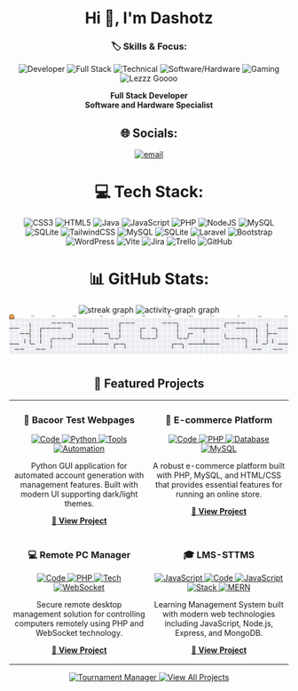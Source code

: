 <h1 align="center">Hi 👋, I'm Dashotz</h1>

<div align="center">

### 🏷️ Skills & Focus:
![Developer](https://img.shields.io/badge/Developer-000000?style=for-the-badge&logo=github&logoColor=white) ![Full Stack](https://img.shields.io/badge/Full%20Stack-6DA55F?style=for-the-badge&logo=node.js&logoColor=white) ![Technical](https://img.shields.io/badge/Technical-007ACC?style=for-the-badge&logo=visual-studio-code&logoColor=white) ![Software/Hardware](https://img.shields.io/badge/Software%2FHardware-FF6B6B?style=for-the-badge&logo=visual-studio&logoColor=white&labelColor=00D4AA) ![Gaming](https://img.shields.io/badge/Gaming-00D4AA?style=for-the-badge&logo=steam&logoColor=white) ![Lezzz Goooo](https://img.shields.io/badge/Lezzz%20Goooo-FFD700?style=for-the-badge&logo=fire&logoColor=black)

**Full Stack Developer**  
**Software and Hardware Specialist**

## 🌐 Socials:
[![email](https://img.shields.io/badge/Email-D14836?logo=gmail&logoColor=white)](mailto:dashotz14@gmail.com) 

# 💻 Tech Stack:
![CSS3](https://img.shields.io/badge/css3-%231572B6.svg?style=for-the-badge&logo=css3&logoColor=white) ![HTML5](https://img.shields.io/badge/html5-%23E34F26.svg?style=for-the-badge&logo=html5&logoColor=white) ![Java](https://img.shields.io/badge/java-%23ED8B00.svg?style=for-the-badge&logo=openjdk&logoColor=white) ![JavaScript](https://img.shields.io/badge/javascript-%23323330.svg?style=for-the-badge&logo=javascript&logoColor=%23F7DF1E) ![PHP](https://img.shields.io/badge/php-%23777BB4.svg?style=for-the-badge&logo=php&logoColor=white) ![NodeJS](https://img.shields.io/badge/node.js-6DA55F?style=for-the-badge&logo=node.js&logoColor=white) ![MySQL](https://img.shields.io/badge/mysql-4479A1.svg?style=for-the-badge&logo=mysql&logoColor=white) ![SQLite](https://img.shields.io/badge/sqlite-%2307405e.svg?style=for-the-badge&logo=sqlite&logoColor=white) ![TailwindCSS](https://img.shields.io/badge/tailwindcss-%2338B2AC.svg?style=for-the-badge&logo=tailwind-css&logoColor=white) ![MySQL](https://img.shields.io/badge/mysql-4479A1.svg?style=for-the-badge&logo=mysql&logoColor=white) ![SQLite](https://img.shields.io/badge/sqlite-%2307405e.svg?style=for-the-badge&logo=sqlite&logoColor=white) ![Laravel](https://img.shields.io/badge/laravel-%23FF2D20.svg?style=for-the-badge&logo=laravel&logoColor=white) ![Bootstrap](https://img.shields.io/badge/bootstrap-%238511FA.svg?style=for-the-badge&logo=bootstrap&logoColor=white) ![WordPress](https://img.shields.io/badge/WordPress-%23117AC9.svg?style=for-the-badge&logo=WordPress&logoColor=white) ![Vite](https://img.shields.io/badge/vite-%23646CFF.svg?style=for-the-badge&logo=vite&logoColor=white) ![Jira](https://img.shields.io/badge/jira-%230A0FFF.svg?style=for-the-badge&logo=jira&logoColor=white) ![Trello](https://img.shields.io/badge/Trello-%23026AA7.svg?style=for-the-badge&logo=Trello&logoColor=white) ![GitHub](https://img.shields.io/badge/github-%23121011.svg?style=for-the-badge&logo=github&logoColor=white)
# 📊 GitHub Stats:
<div align="center">
  <img src="https://streak-stats.demolab.com?user=Dashotz&locale=en&mode=daily&theme=dracula&hide_border=false&border_radius=5&order=3" height="150" alt="streak graph"  />
  <img src="https://github-readme-activity-graph.vercel.app/graph?username=Dashotz&radius=16&theme=dracula&area=true&order=5" height="300" alt="activity-graph graph"  />
</div>


<picture>
  <source media="(prefers-color-scheme: dark)" srcset="https://raw.githubusercontent.com/Dashotz/Dashotz/output/pacman-contribution-graph-dark.svg">
  <source media="(prefers-color-scheme: light)" srcset="https://raw.githubusercontent.com/Dashotz/Dashotz/output/pacman-contribution-graph.svg">
  <img alt="pacman contribution graph" src="https://raw.githubusercontent.com/Dashotz/Dashotz/output/pacman-contribution-graph.svg">
</picture>

###

###


###

## 🚀 Featured Projects

<table>
  <tr>
    <td width="50%" valign="top">
      <h3 align="center">🎯 Bacoor Test Webpages</h3>
      <p align="center">
        <a href="https://github.com/Dashotz/bacoor">
          <img src="https://img.shields.io/badge/📝%20Code-6c757d?style=for-the-badge" alt="Code" />
        </a>
         <a href="https://github.com/Dashotz/bacoor">
          <img src="https://img.shields.io/badge/🐍%20Python-3776ab?style=for-the-badge&logo=python&logoColor=white" alt="Python" />
        </a>
        <a href="https://github.com/Dashotz/stove-account-generator">
          <img src="https://img.shields.io/badge/⚙️%20Tools-495057?style=for-the-badge" alt="Tools" />
        </a>
        <a href="https://github.com/Dashotz/stove-account-generator">
          <img src="https://img.shields.io/badge/🤖%20Automation-28a745?style=for-the-badge" alt="Automation" />
        </a>
      </p>
      <p align="center">
        Python GUI application for automated account generation with management features. Built with modern UI supporting dark/light themes.
      </p>
      <p align="center">
        <a href="https://github.com/Dashotz/stove-account-generator">
          <b>📁 View Project</b>
        </a>
      </p>
    </td>
    <td width="50%" valign="top">
      <h3 align="center">🛒 E-commerce Platform</h3>
      <p align="center">
        <a href="https://github.com/Dashotz/ecommerce-platform">
          <img src="https://img.shields.io/badge/📝%20Code-6c757d?style=for-the-badge" alt="Code" />
        </a>
        <a href="https://github.com/Dashotz/ecommerce-platform">
          <img src="https://img.shields.io/badge/🐘%20PHP-777bb4?style=for-the-badge&logo=php&logoColor=white" alt="PHP" />
        </a>
        <a href="https://github.com/Dashotz/ecommerce-platform">
          <img src="https://img.shields.io/badge/🗄️%20DB-17a2b8?style=for-the-badge" alt="Database" />
        </a>
        <a href="https://github.com/Dashotz/ecommerce-platform">
          <img src="https://img.shields.io/badge/🐬%20MySQL-4479a1?style=for-the-badge&logo=mysql&logoColor=white" alt="MySQL" />
        </a>
      </p>
      <p align="center">
        A robust e-commerce platform built with PHP, MySQL, and HTML/CSS that provides essential features for running an online store.
      </p>
      <p align="center">
        <a href="https://github.com/Dashotz/ecommerce-platform">
          <b>📁 View Project</b>
        </a>
      </p>
    </td>
  </tr>
  <tr>
    <td width="50%" valign="top">
      <h3 align="center">💻 Remote PC Manager</h3>
      <p align="center">
        <a href="https://github.com/Dashotz/remote-pc-manager">
          <img src="https://img.shields.io/badge/📝%20Code-6c757d?style=for-the-badge" alt="Code" />
        </a>
        <a href="https://github.com/Dashotz/remote-pc-manager">
          <img src="https://img.shields.io/badge/🐘%20PHP-777bb4?style=for-the-badge&logo=php&logoColor=white" alt="PHP" />
        </a>
        <a href="https://github.com/Dashotz/remote-pc-manager">
          <img src="https://img.shields.io/badge/🔧%20Tech-6f42c1?style=for-the-badge" alt="Tech" />
        </a>
        <a href="https://github.com/Dashotz/remote-pc-manager">
          <img src="https://img.shields.io/badge/🔌%20WebSocket-fd7e14?style=for-the-badge" alt="WebSocket" />
        </a>
      </p>
      <p align="center">
        Secure remote desktop management solution for controlling computers remotely using PHP and WebSocket technology.
      </p>
      <p align="center">
        <a href="https://github.com/Dashotz/remote-pc-manager">
          <b>📁 View Project</b>
        </a>
      </p>
    </td>
    <td width="50%" valign="top">
      <h3 align="center">🎓 LMS-STTMS</h3>
      <p align="center">
        <a href="https://github.com/Dashotz/lms-sttms">
          <img src="https://img.shields.io/badge/☕%20JS-f7df1e?style=for-the-badge&logo=javascript&logoColor=black" alt="JavaScript" />
        </a>
        <a href="https://github.com/Dashotz/lms-sttms">
          <img src="https://img.shields.io/badge/📝%20Code-6c757d?style=for-the-badge" alt="Code" />
        </a>
        <a href="https://github.com/Dashotz/lms-sttms">
          <img src="https://img.shields.io/badge/🟨%20JavaScript-f7df1e?style=for-the-badge&logo=javascript&logoColor=black" alt="JavaScript" />
        </a>
        <a href="https://github.com/Dashotz/lms-sttms">
          <img src="https://img.shields.io/badge/💎%20Stack-e83e8c?style=for-the-badge" alt="Stack" />
        </a>
        <a href="https://github.com/Dashotz/lms-sttms">
          <img src="https://img.shields.io/badge/⚡%20MERN-00d4aa?style=for-the-badge" alt="MERN" />
        </a>
      </p>
      <p align="center">
        Learning Management System built with modern web technologies including JavaScript, Node.js, Express, and MongoDB.
      </p>
      <p align="center">
        <a href="https://github.com/Dashotz/lms-sttms">
          <b>📁 View Project</b>
        </a>
      </p>
    </td>
  </tr>
</table>

<p align="center">
  <a href="https://github.com/Dashotz?tab=repositories">
    <img src="https://img.shields.io/badge/🏆%20TOURNAMENT%20MANAGER-6c757d?style=for-the-badge" alt="Tournament Manager" />
  </a>
  <a href="https://github.com/Dashotz">
    <img src="https://img.shields.io/badge/👀%20VIEW%20ALL%20PROJECTS-007bff?style=for-the-badge" alt="View All Projects" />
  </a>
</p>




